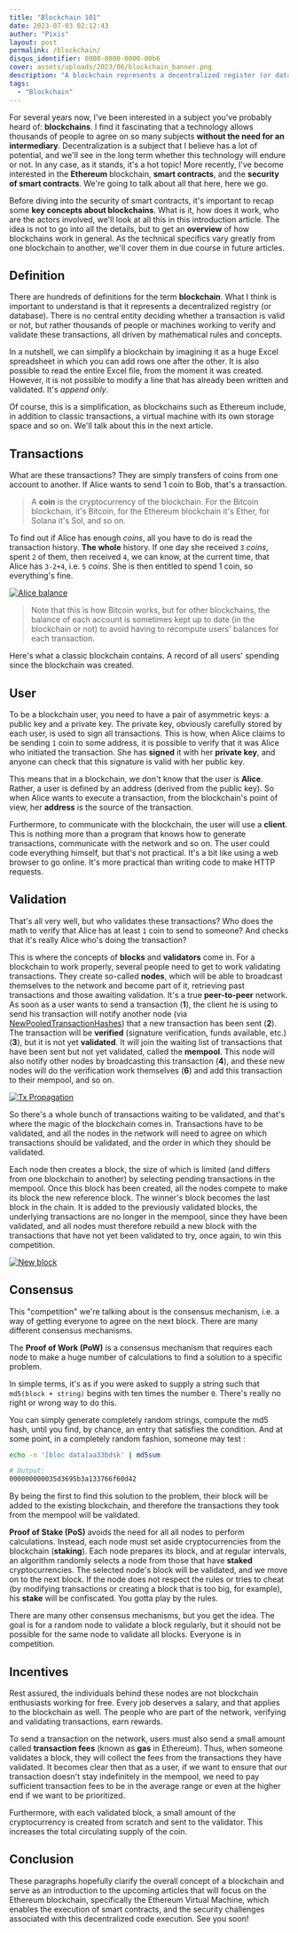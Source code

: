 ```yaml
---
title: "Blockchain 101"
date: 2023-07-03 02:12:43
author: "Pixis"
layout: post
permalink: /blockchain/
disqus_identifier: 0000-0000-0000-00b6
cover: assets/uploads/2023/06/blockchain_banner.png
description: "A blockchain represents a decentralized register (or database). There is no central entity deciding whether a transaction is valid or not, but rather thousands of people or machines working to verify and validate these transactions, all governed by precise mathematical rules and concepts."
tags:
  - "Blockchain"
---
```



For several years now, I've been interested in a subject you've probably heard of: **blockchains**. I find it fascinating that a technology allows thousands of people to agree on so many subjects **without the need for an intermediary**. Decentralization is a subject that I believe has a lot of potential, and we'll see in the long term whether this technology will endure or not. In any case, as it stands, it's a hot topic! More recently, I've become interested in the **Ethereum** blockchain, **smart contracts**, and the **security of smart contracts**. We're going to talk about all that here, here we go.

<!--more-->

Before diving into the security of smart contracts, it's important to recap some **key concepts about blockchains**. What is it, how does it work, who are the actors involved, we'll look at all this in this introduction article. The idea is not to go into all the details, but to get an **overview** of how blockchains work in general. As the technical specifics vary greatly from one blockchain to another, we'll cover them in due course in future articles.


## Definition

There are hundreds of definitions for the term **blockchain**. What I think is important to understand is that it represents a decentralized registry (or database). There is no central entity deciding whether a transaction is valid or not, but rather thousands of people or machines working to verify and validate these transactions, all driven by mathematical rules and concepts.

In a nutshell, we can simplify a blockchain by imagining it as a huge Excel spreadsheet in which you can add rows one after the other. It is also possible to read the entire Excel file, from the moment it was created. However, it is not possible to modify a line that has already been written and validated. It's _append only_.

Of course, this is a simplification, as blockchains such as Ethereum include, in addition to classic transactions, a virtual machine with its own storage space and so on. We'll talk about this in the next article.

## Transactions

What are these transactions? They are simply transfers of coins from one account to another. If Alice wants to send 1 coin to Bob, that's a transaction.

> A **coin** is the cryptocurrency of the blockchain. For the Bitcoin blockchain, it's Bitcoin, for the Ethereum blockchain it's Ether, for Solana it's Sol, and so on.

To find out if Alice has enough _coins_, all you have to do is read the transaction history. **The whole** history. If one day she received `3` _coins_, spent `2` of them, then received `4`, we can know, at the current time, that Alice has `3-2+4`, i.e. `5` _coins_. She is then entitled to spend 1 coin, so everything's fine.

[![Alice balance](/assets/uploads/2023/06/alice_balance.png)](/assets/uploads/2023/06/alice_balance.png)

> Note that this is how Bitcoin works, but for other blockchains, the balance of each account is sometimes kept up to date (in the blockchain or not) to avoid having to recompute users' balances for each transaction.

Here's what a classic blockchain contains. A record of all users' spending since the blockchain was created.

## User

To be a blockchain user, you need to have a pair of asymmetric keys: a public key and a private key. The private key, obviously carefully stored by each user, is used to sign all transactions. This is how, when Alice claims to be sending `1` coin to some address, it is possible to verify that it was Alice who initiated the transaction. She has **signed** it with her **private key**, and anyone can check that this signature is valid with her public key.

This means that in a blockchain, we don't know that the user is **Alice**. Rather, a user is defined by an address (derived from the public key). So when Alice wants to execute a transaction, from the blockchain's point of view, her **address** is the source of the transaction.

Furthermore, to communicate with the blockchain, the user will use a **client**. This is nothing more than a program that knows how to generate transactions, communicate with the network and so on. The user could code everything himself, but that's not practical. It's a bit like using a web browser to go online. It's more practical than writing code to make HTTP requests.

## Validation

That's all very well, but who validates these transactions? Who does the math to verify that Alice has at least `1` coin to send to someone? And checks that it's really Alice who's doing the transaction?

This is where the concepts of **blocks** and **validators** come in. For a blockchain to work properly, several people need to get to work validating transactions. They create so-called **nodes**, which will be able to broadcast themselves to the network and become part of it, retrieving past transactions and those awaiting validation. It's a true **peer-to-peer** network. As soon as a user wants to send a transaction (**1**), the client he is using to send his transaction will notify another node (via [NewPooledTransactionHashes](https://eips.ethereum.org/EIPS/eip-2464)) that a new transaction has been sent (**2**). The transaction will be **verified** (signature verification, funds available, etc.) (**3**), but it is not yet **validated**. It will join the waiting list of transactions that have been sent but not yet validated, called the **mempool**. This node will also notify other nodes by broadcasting this transaction (**4**), and these new nodes will do the verification work themselves (**6**) and add this transaction to their mempool, and so on.

[![Tx Propagation](/assets/uploads/2023/06/tx_propagation.png)](/assets/uploads/2023/06/tx_propagation.png)

So there's a whole bunch of transactions waiting to be validated, and that's where the magic of the blockchain comes in. Transactions have to be validated, and all the nodes in the network will need to agree on which transactions should be validated, and the order in which they should be validated.

Each node then creates a block, the size of which is limited (and differs from one blockchain to another) by selecting pending transactions in the mempool. Once this block has been created, all the nodes compete to make its block the new reference block. The winner's block becomes the last block in the chain. It is added to the previously validated blocks, the underlying transactions are no longer in the mempool, since they have been validated, and all nodes must therefore rebuild a new block with the transactions that have not yet been validated to try, once again, to win this competition.

[![New block](/assets/uploads/2023/06/blockchain_new_block.png)](/assets/uploads/2023/06/blockchain_new_block.png)


## Consensus

This "competition" we're talking about is the consensus mechanism, i.e. a way of getting everyone to agree on the next block. There are many different consensus mechanisms.

The **Proof of Work (PoW)** is a consensus mechanism that requires each node to make a huge number of calculations to find a solution to a specific problem.

In simple terms, it's as if you were asked to supply a string such that `md5(block + string)` begins with ten times the number `0`. There's really no right or wrong way to do this.

You can simply generate completely random strings, compute the md5 hash, until you find, by chance, an entry that satisfies the condition. And at some point, in a completely random fashion, someone may test :


```bash
echo -n '[bloc data]aa33bdsk' | md5sum

# Output:
000000000035d3695b3a133766f60d42
```

By being the first to find this solution to the problem, their block will be added to the existing blockchain, and therefore the transactions they took from the mempool will be validated.

**Proof of Stake (PoS)** avoids the need for all all nodes to perform calculations. Instead, each node must set aside cryptocurrencies from the blockchain (**staking**). Each node prepares its block, and at regular intervals, an algorithm randomly selects a node from those that have **staked** cryptocurrencies. The selected node's block will be validated, and we move on to the next block. If the node does not respect the rules or tries to cheat (by modifying transactions or creating a block that is too big, for example), his **stake** will be confiscated. You gotta play by the rules.

There are many other consensus mechanisms, but you get the idea. The goal is for a random node to validate a block regularly, but it should not be possible for the same node to validate all blocks. Everyone is in competition.

## Incentives

Rest assured, the individuals behind these nodes are not blockchain enthusiasts working for free. Every job deserves a salary, and that applies to the blockchain as well. The people who are part of the network, verifying and validating transactions, earn rewards.

To send a transaction on the network, users must also send a small amount called **transaction fees** (known as **gas** in Ethereum). Thus, when someone validates a block, they will collect the fees from the transactions they have validated. It becomes clear then that as a user, if we want to ensure that our transaction doesn't stay indefinitely in the mempool, we need to pay sufficient transaction fees to be in the average range or even at the higher end if we want to be prioritized.

Furthermore, with each validated block, a small amount of the cryptocurrency is created from scratch and sent to the validator. This increases the total circulating supply of the coin.

## Conclusion

These paragraphs hopefully clarify the overall concept of a blockchain and serve as an introduction to the upcoming articles that will focus on the Ethereum blockchain, specifically the Ethereum Virtual Machine, which enables the execution of smart contracts, and the security challenges associated with this decentralized code execution. See you soon!